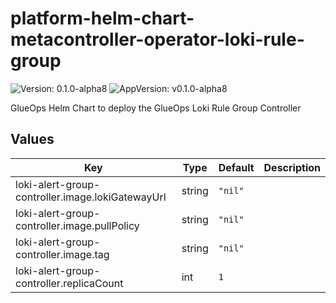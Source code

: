 # platform-helm-chart-metacontroller-operator-loki-rule-group

![Version: 0.1.0-alpha8](https://img.shields.io/badge/Version-0.1.0--alpha8-informational?style=flat-square) ![AppVersion: v0.1.0-alpha8](https://img.shields.io/badge/AppVersion-v0.1.0--alpha8-informational?style=flat-square)

GlueOps Helm Chart to deploy the GlueOps Loki Rule Group Controller

## Values

| Key | Type | Default | Description |
|-----|------|---------|-------------|
| loki-alert-group-controller.image.lokiGatewayUrl | string | `"nil"` |  |
| loki-alert-group-controller.image.pullPolicy | string | `"nil"` |  |
| loki-alert-group-controller.image.tag | string | `"nil"` |  |
| loki-alert-group-controller.replicaCount | int | `1` |  |
